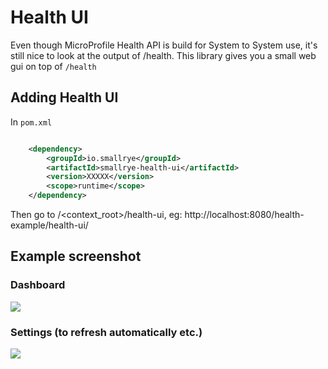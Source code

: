 # Health UI

Even though MicroProfile Health API is build for System to System use, it's still nice to look at the output of /health. 
This library gives you a small web gui on top of ```/health```

## Adding Health UI

In ```pom.xml```
    
```xml

    <dependency>
        <groupId>io.smallrye</groupId>
        <artifactId>smallrye-health-ui</artifactId>
        <version>XXXXX</version>
        <scope>runtime</scope>
    </dependency>    

```

Then go to /<context_root>/health-ui, eg: http://localhost:8080/health-example/health-ui/

## Example screenshot

### Dashboard

![](https://raw.githubusercontent.com/smallrye/smallrye-health/master/ui/screenshot.png)

### Settings (to refresh automatically etc.)

![](https://raw.githubusercontent.com/smallrye/smallrye-health/master/ui/screenshot_settings.png)
